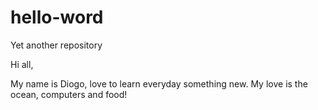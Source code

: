 # hello-word
Yet another repository

Hi all,

My name is Diogo, love to learn everyday something new. 
My love is the ocean, computers and food!
